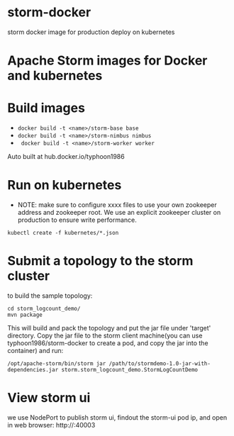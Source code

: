 # storm-docker
storm docker image for production deploy on kubernetes
# Apache Storm images for Docker and kubernetes

# Build images

* ```docker build -t <name>/storm-base base```
* ```docker build -t <name>/storm-nimbus nimbus```
* ``` docker build -t <name>/storm-worker worker```

Auto built at hub.docker.io/typhoon1986

# Run on kubernetes
* NOTE: make sure to configure xxxx files to use your own zookeeper address and zookeeper root.
We use an explicit zookeeper cluster on production to ensure write performance.
```
kubectl create -f kubernetes/*.json
```

# Submit a topology to the storm cluster
to build the sample topology:
```
cd storm_logcount_demo/
mvn package
```
This will build and pack the topology and put the jar file under 'target' directory. 
Copy the jar file to the storm client machine(you can use typhoon1986/storm-docker to create a pod, and copy the jar into the container)
and run:
```
/opt/apache-storm/bin/storm jar /path/to/stormdemo-1.0-jar-with-dependencies.jar storm.storm_logcount_demo.StormLogCountDemo
```

# View storm ui
we use NodePort to publish storm ui, findout the storm-ui pod ip, and open in web browser:
http://<storm-ui pod ip>:40003
